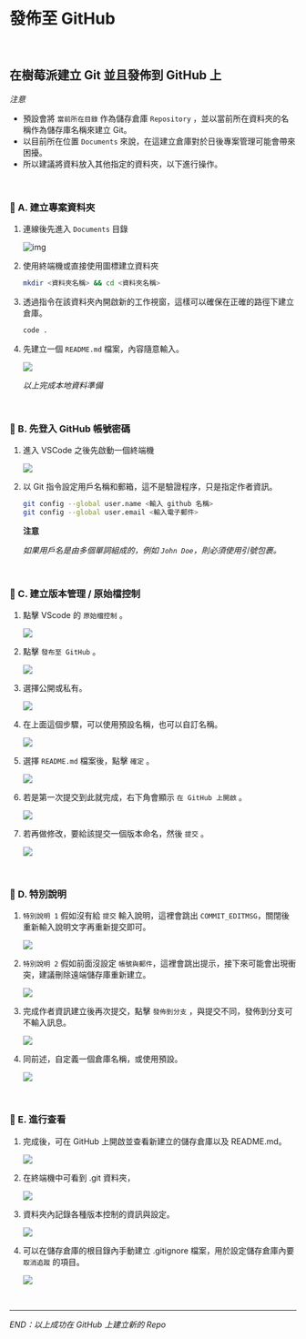 # 發佈至 GitHub

<br>

## 在樹莓派建立 Git 並且發佈到 GitHub 上

_注意_

- 預設會將 `當前所在目錄` 作為儲存倉庫 `Repository` ，並以當前所在資料夾的名稱作為儲存庫名稱來建立 Git。
- 以目前所在位置 `Documents` 來說，在這建立倉庫對於日後專案管理可能會帶來困擾。
- 所以建議將資料放入其他指定的資料夾，以下進行操作。

<br>

### 📌 A. 建立專案資料夾

1. 連線後先進入 `Documents` 目錄

   ![img](images/img_11.png)
   
2. 使用終端機或直接使用圖標建立資料夾

   ```bash
   mkdir <資料夾名稱> && cd <資料夾名稱>
   ```

3. 透過指令在該資料夾內開啟新的工作視窗，這樣可以確保在正確的路徑下建立倉庫。

   ```bash
   code .
   ```

4. 先建立一個 `README.md` 檔案，內容隨意輸入。
   
   ![](images/img_12.png)

   _以上完成本地資料準備_

<br>



### 📌 B. 先登入 GitHub 帳號密碼

1. 進入 VSCode 之後先啟動一個終端機
   
   ![](images/img_21.png)

2. 以 Git 指令設定用戶名稱和郵箱，這不是驗證程序，只是指定作者資訊。

   ```bash
   git config --global user.name <輸入 github 名稱>
   git config --global user.email <輸入電子郵件>
   ```

   **注意**
   
   _如果用戶名是由多個單詞組成的，例如 `John Doe`，則必須使用引號包裹。_


<br>

### 📌 C. 建立版本管理 / 原始檔控制


1. 點擊 VScode 的 `原始檔控制` 。
   
   ![](images/img_13.png)
   
2. 點擊 `發布至 GitHub` 。
   
   ![](images/img_14.png)


3. 選擇公開或私有。

   ![](images/img_16.png)

4. 在上面這個步驟，可以使用預設名稱，也可以自訂名稱。

   ![](images/img_15.png)

5. 選擇 `README.md` 檔案後，點擊 `確定` 。
   
      ![](images/img_17.png)
  
6. 若是第一次提交到此就完成，右下角會顯示 `在 GitHub 上開啟` 。

   ![](images/img_62.png)

7. 若再做修改，要給該提交一個版本命名，然後 `提交` 。

      ![](images/img_18.png)

<br>

### 📌 D. 特別說明

1. `特別說明 1` 假如沒有給 `提交` 輸入說明，這裡會跳出 `COMMIT_EDITMSG`，關閉後重新輸入說明文字再重新提交即可。

   ![](images/img_63.png)

2. `特別說明 2` 假如前面沒設定 `帳號與郵件`，這裡會跳出提示，接下來可能會出現衝突，建議刪除遠端儲存庫重新建立。
   
   ![](images/img_19.png)

3. 完成作者資訊建立後再次提交，點擊 `發佈到分支` ，與提交不同，發佈到分支可不輸入訊息。
    
      ![](images/img_20.png)

4. 同前述，自定義一個倉庫名稱，或使用預設。
    
    ![](images/img_16.png)


<br>

### 📌 E. 進行查看


1. 完成後，可在 GitHub 上開啟並查看新建立的儲存倉庫以及 README.md。

      ![](images/img_22.png)


2. 在終端機中可看到 .git 資料夾，

      ![](images/img_23.png)

3. 資料夾內記錄各種版本控制的資訊與設定。

   ![](images/img_64.png)

4. 可以在儲存倉庫的根目錄內手動建立 .gitignore 檔案，用於設定儲存倉庫內要 `取消追蹤` 的項目。
    
    ![](images/img_24.png)

<br>

___

_END：以上成功在 GitHub 上建立新的 Repo_
